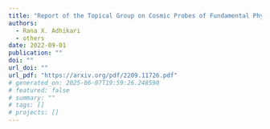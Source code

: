 ```yaml
---
title: "Report of the Topical Group on Cosmic Probes of Fundamental Physics for for Snowmass 2021"
authors:
  - Rana X. Adhikari
  - others
date: 2022-09-01
publication: ""
doi: ""
url_doi: ""
url_pdf: "https://arxiv.org/pdf/2209.11726.pdf"
# generated_on: 2025-06-07T19:59:26.248590
# featured: false
# summary: ""
# tags: []
# projects: []
---
```

